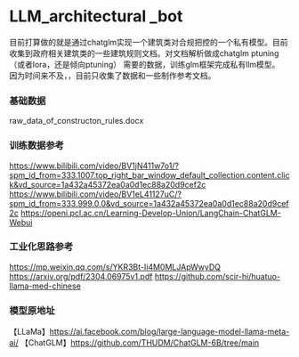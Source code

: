 # LLM_architectural _bot
目前打算做的就是通过chatglm实现一个建筑类对合规把控的一个私有模型。目前收集到政府相关建筑类的一些建筑规则文档。对文档解析做成chatglm ptuning（或者lora，还是倾向ptuning）
需要的数据，训练glm框架完成私有llm模型。
因为时间来不及，，目前只收集了数据和一些制作参考文档。

### 基础数据
raw_data_of_constructon_rules.docx

### 训练数据参考
https://www.bilibili.com/video/BV1jN411w7o1/?spm_id_from=333.1007.top_right_bar_window_default_collection.content.click&vd_source=1a432a45372ea0a0d1ec88a20d9cef2c
https://www.bilibili.com/video/BV1eL41127uC/?spm_id_from=333.999.0.0&vd_source=1a432a45372ea0a0d1ec88a20d9cef2c
https://openi.pcl.ac.cn/Learning-Develop-Union/LangChain-ChatGLM-Webui

### 工业化思路参考
https://mp.weixin.qq.com/s/YKR3Bt-Ii4M0MLJApWwyDQ
https://arxiv.org/pdf/2304.06975v1.pdf
https://github.com/scir-hi/huatuo-llama-med-chinese

### 模型原地址
【LLaMa】https://ai.facebook.com/blog/large-language-model-llama-meta-ai/
【ChatGLM】https://github.com/THUDM/ChatGLM-6B/tree/main
